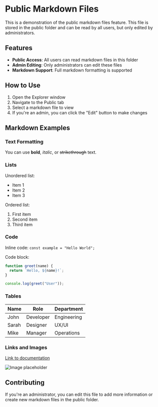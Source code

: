 # Public Markdown Files

This is a demonstration of the public markdown files feature. This file is stored in the public folder and can be read by all users, but only edited by administrators.

## Features

- **Public Access**: All users can read markdown files in this folder
- **Admin Editing**: Only administrators can edit these files
- **Markdown Support**: Full markdown formatting is supported

## How to Use

1. Open the Explorer window
2. Navigate to the Public tab
3. Select a markdown file to view
4. If you're an admin, you can click the "Edit" button to make changes

## Markdown Examples

### Text Formatting

You can use **bold**, *italic*, or ~~strikethrough~~ text.

### Lists

Unordered list:
- Item 1
- Item 2
- Item 3

Ordered list:
1. First item
2. Second item
3. Third item

### Code

Inline code: `const example = "Hello World";`

Code block:
```javascript
function greet(name) {
  return `Hello, ${name}!`;
}

console.log(greet("User"));
```

### Tables

| Name | Role | Department |
|------|------|------------|
| John | Developer | Engineering |
| Sarah | Designer | UX/UI |
| Mike | Manager | Operations |

### Links and Images

[Link to documentation](https://www.markdownguide.org/)

![Image placeholder](https://via.placeholder.com/150)

## Contributing

If you're an administrator, you can edit this file to add more information or create new markdown files in the public folder.
